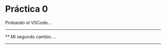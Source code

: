  # Práctica 0

Probando el VSCode...

************************
** Mi segundo cambio....
************************